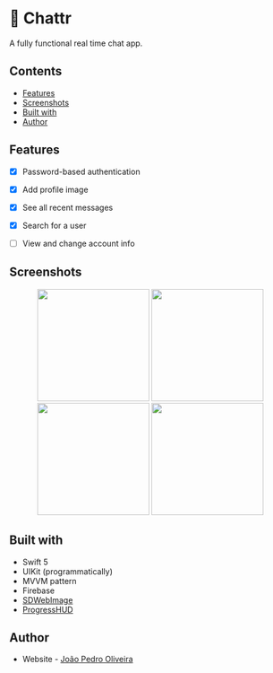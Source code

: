 # :speech_balloon: Chattr

A fully functional real time chat app.

## Contents

- [Features](#features)
- [Screenshots](#screenshots)
- [Built with](#built-with)
- [Author](#author)

## Features

- [x] Password-based authentication
- [x] Add profile image
- [x] See all recent messages
- [x] Search for a user
- [ ] View and change account info


## Screenshots

<div align="center">
<img src="https://github.com/joaospedro/chattr/raw/main/Docs/Screenshots/Screenshot1.png" width="200"/>
<img src="https://github.com/joaospedro/chattr/raw/main/Docs/Screenshots/Screenshot3.png" width="200"/>
<img src="https://github.com/joaospedro/chattr/raw/main/Docs/Screenshots/Screenshot2.png" width="200"/>
<img src="https://github.com/joaospedro/chattr/raw/main/Docs/Screenshots/Screenshot4.png" width="200"/>

</div>

## Built with

- Swift 5
- UIKit (programmatically)
- MVVM pattern
- Firebase
- [SDWebImage](https://github.com/SDWebImage/SDWebImage)
- [ProgressHUD](https://github.com/relatedcode/ProgressHUD)

## Author

- Website - [João Pedro Oliveira](https://joaospedro.me)
